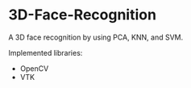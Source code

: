 # 3D-Face-Recognition
A 3D face recognition by using PCA, KNN, and SVM. 

Implemented libraries:
- OpenCV
- VTK
